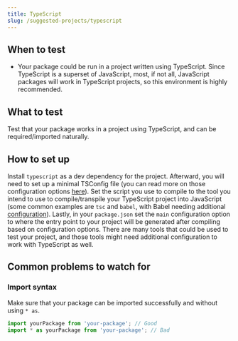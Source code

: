 ```yaml
---
title: TypeScript
slug: /suggested-projects/typescript
---
```


## When to test

- Your package could be run in a project written using TypeScript. Since TypeScript is a superset of JavaScript, most, if not all, JavaScript packages will work in TypeScript projects, so this environment is highly recommended.

## What to test

Test that your package works in a project using TypeScript, and can be required/imported naturally.

## How to set up

Install `typescript` as a dev dependency for the project. Afterward, you will need to set up a minimal TSConfig file (you can read more on those configuration options [here](https://www.typescriptlang.org/tsconfig)). Set the script you use to compile to the tool you intend to use to compile/transpile your TypeScript project into JavaScript (some common examples are `tsc` and `babel`, with Babel needing additional [configuration](https://github.com/microsoft/TypeScript-Babel-Starter)). Lastly, in your `package.json` set the `main` configuration option to where the entry point to your project will be generated after compiling based on configuration options. There are many tools that could be used to test your project, and those tools might need additional configuration to work with TypeScript as well.

## Common problems to watch for

### Import syntax

Make sure that your package can be imported successfully and without using `* as`.

```js
import yourPackage from 'your-package'; // Good
import * as yourPackage from 'your-package'; // Bad
```
